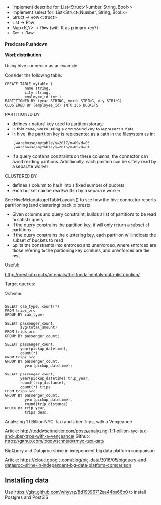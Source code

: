 - Implement describe for: List<Struct<Number, String, Bool>>
- Implement select for: List<Struct<Number, String, Bool>>
- Struct<T> -> Row<Struct<T>>
- List<T> -> Row<T>
- Map<K,V> -> Row<V> (with K as primary key?)
- Set<T> -> Row<T>


#### Predicate Pushdown


#### Work distribution 

Using hive connector as an example:

Consider the following table:

```
CREATE TABLE mytable ( 
         name string,
         city string,
         employee_id int ) 
PARTITIONED BY (year STRING, month STRING, day STRING) 
CLUSTERED BY (employee_id) INTO 256 BUCKETS
```

PARTITIONED BY 
  - defines a natural key used to partition storage
  - in this case, we're using a compound key to represent a date
  - in hive, the partition key is represented as a path in the filesystem as in:
  
```    
    /warehouse/mytable/y=2017/m=09/d=02
    /warehouse/mytable/y=2015/m=09/d=03
```
  - If a query contains constraints on these columns, the connector 
    can avoid reading paritions. Additionally, each parition can 
    be safely read by a separate worker
    
CLUSTERED BY
  - defines a column to hash into a fixed number of buckets
  - each bucket can be read/written by a separate worker

See HiveMetadata.getTableLayouts() to see how the hive connector reports partitioning
(and clustering) back to presto

- Given columns and query constraint, builds a list of partitions to be read 
  to satisfy query
- If the query constrains the partition key, it will only return a subset of 
  partitions
- If the query constrains the clustering key, each partition will indicate the 
  subset of buckets to read
- Splits the constraints into enforced and unenforced, where enforced are those
  refering to the partioning key comluns, and unenforced are the rest

Useful:

http://prestodb.rocks/internals/the-fundamentals-data-distribution/

Target queries: 


Schema:
```angular2html

``` 

```
SELECT cab_type, count(*)
FROM trips_orc
GROUP BY cab_type;
```

```
SELECT passenger_count,
       avg(total_amount)
FROM trips_orc
GROUP BY passenger_count;
```

```
SELECT passenger_count,
       year(pickup_datetime),
       count(*)
FROM trips_orc
GROUP BY passenger_count,
         year(pickup_datetime);
```

```
SELECT passenger_count,
       year(pickup_datetime) trip_year,
       round(trip_distance),
       count(*) trips
FROM trips_orc
GROUP BY passenger_count,
         year(pickup_datetime),
         round(trip_distance)
ORDER BY trip_year,
         trips desc;
```


Analyzing 1.1 Billion NYC Taxi and Uber Trips, with a Vengeance

Article: http://toddwschneider.com/posts/analyzing-1-1-billion-nyc-taxi-and-uber-trips-with-a-vengeance/
Github: https://github.com/toddwschneider/nyc-taxi-data

BigQuery and Dataproc shine in independent big data platform comparison

Article: https://cloud.google.com/blog/big-data/2016/05/bigquery-and-dataproc-shine-in-independent-big-data-platform-comparison


## Installing data

Use https://gist.github.com/whyvez/8d19096712ea44ba66b0 to install Postgres and PostGIS


